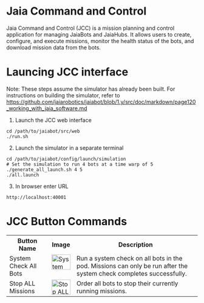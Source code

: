 # Jaia Command and Control

Jaia Command and Control (JCC) is a mission planning and control application for managing JaiaBots and JaiaHubs. It allows users to create, configure, and execute missions, monitor the health status of the bots, and download mission data from the bots.

# Launcing JCC interface

Note: These steps assume the simulator has already been built. For instructions on building the simulator, refer to https://github.com/jaiarobotics/jaiabot/blob/1.y/src/doc/markdown/page120_working_with_jaia_software.md

1. Launch the JCC web interface

```
cd /path/to/jaiabot/src/web
./run.sh
```

2. Launch the simulator in a separate terminal

```
cd /path/to/jaiabot/config/launch/simulation
# Set the simulation to run 4 bots at a time warp of 5
./generate_all_launch.sh 4 5
./all.launch
```

3. In browser enter URL
```
http://localhost:40001
```

# JCC Button Commands

<table>
  <tr>
    <th>Button Name</th>
    <th>Image</th>
    <th>Description</th>
  </tr>
  <tr>
    <td valign="top">System Check All Bots</td>
    <td valign="top"><img src="https://raw.githubusercontent.com/jaiarobotics/jaiabot/task/update-environment-setup-documentation/src/web/jcc/System_Check_All_Bots.png" alt="System Check All Bots" style="width: 50px; height: 40px;"></td>
    <td valign="top">Run a system check on all bots in the pod. Missions can only be run after the system check completes successfully.</td>
  </tr>
    <tr>
    <td valign="top">Stop ALL Missions</td>
    <td valign="top"><img src="https://raw.githubusercontent.com/jaiarobotics/jaiabot/task/update-environment-setup-documentation/src/web/jcc/Stop%20All%20Missions.png" alt="Stop ALL Missions" style="width: 50px; height: 40px;"></td>
    <td valign="top">Order all bots to stop their currently running missions.</td>
  </tr>
